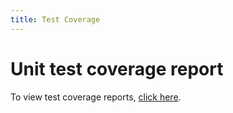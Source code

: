 ```yaml
---
title: Test Coverage
---
```


# Unit test coverage report

To view test coverage reports, <a href="https://codecov.io/gh/PrefectHQ/prefect">click here</a>.

